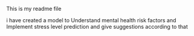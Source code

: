 This is my readme file

i have created a model to Understand mental health risk factors and Implement stress level prediction  and give suggestions according to that
